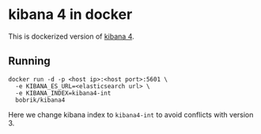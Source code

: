 # kibana 4 in docker

This is dockerized version of [kibana 4](https://github.com/elasticsearch/kibana).

## Running

```
docker run -d -p <host ip>:<host port>:5601 \
  -e KIBANA_ES_URL=<elasticsearch url> \
  -e KIBANA_INDEX=kibana4-int
  bobrik/kibana4
```

Here we change kibana index to `kibana4-int` to avoid conflicts with version 3.
